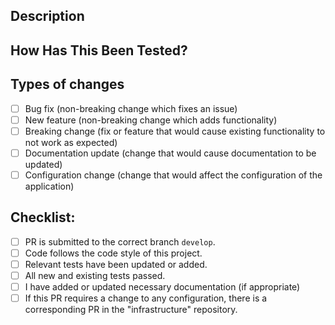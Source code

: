 <!-- Provide a general summary of your changes in the Title above -->

## Description
<!-- Please provide a brief description of the changes made in this pull request -->

## How Has This Been Tested?
<!-- Please describe how you tested your changes. -->
<!-- Have you created new tests or updated existing ones? -->
<!-- e.g. unit | visually | none -->

## Types of changes
<!-- What types of changes does your code introduce? Put an `x` in all the boxes that apply: -->
- [ ] Bug fix (non-breaking change which fixes an issue)
- [ ] New feature (non-breaking change which adds functionality)
- [ ] Breaking change (fix or feature that would cause existing functionality to not work as expected)
- [ ] Documentation update (change that would cause documentation to be updated)
- [ ] Configuration change (change that would affect the configuration of the application)

<!-- If you made any visual changes, provide screenshots of before/after, it its moving parts, please provide high quality gif, wemb or mp4 -->

## Checklist:
<!-- Go over all the following points, and put an `x` in all the boxes that apply. -->
<!-- If you're unsure about any of these, don't hesitate to ask! -->
- [ ] PR is submitted to the correct branch `develop`.
- [ ] Code follows the code style of this project.
- [ ] Relevant tests have been updated or added.
- [ ] All new and existing tests passed.
- [ ] I have added or updated necessary documentation (if appropriate)
- [ ] If this PR requires a change to any configuration, there is a corresponding PR in the "infrastructure" repository.

<!-- Link to the "infrastructure" repository PR here -->
